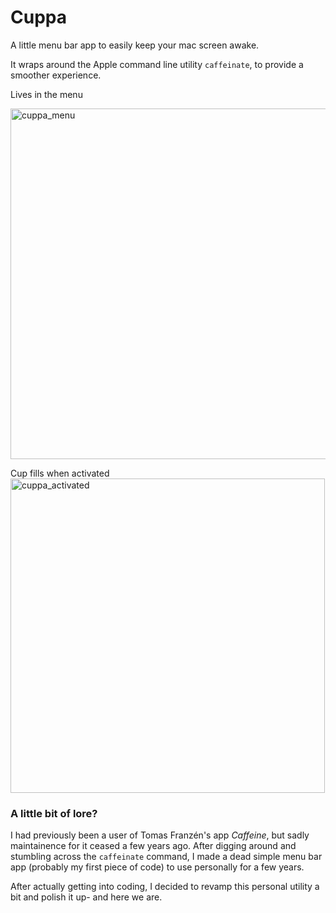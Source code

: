 # Cuppa
A little menu bar app to easily keep your mac screen awake. 

It wraps around the Apple command line utility `caffeinate`, to provide a smoother
experience. 

Lives in the menu

<img width="561" alt="cuppa_menu" src="https://github.com/pigeonseverywhere/cuppa/assets/67492876/e1e88773-b66b-49ac-b426-d4f7ef970c1b">

Cup fills when activated 
<img width="503" alt="cuppa_activated" src="https://github.com/pigeonseverywhere/cuppa/assets/67492876/82af8a1b-23f0-4964-86fe-1bfd454925ac">


### A little bit of lore? 
I had previously been a user of Tomas Franzén's app *Caffeine*, but sadly maintainence for
it ceased a few years ago. After digging around and stumbling across the `caffeinate`
command, I made a dead simple menu bar app (probably my first piece of code) to use personally for a few years. 

After actually getting into coding, I decided to revamp this personal utility a bit and polish it up- and here we are. 




